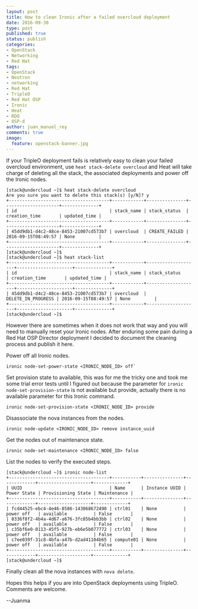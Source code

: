 ```yaml
---
layout: post
title: How to clean Ironic after a failed overcloud deployment
date: 2016-09-30
type: post
published: true
status: publish
categories:
- OpenStack
- Networking
- Red Hat
tags:
- OpenStack
- Neutron
- networking
- Red Hat
- TripleO
- Red Hat OSP
- Ironic
- Heat
- RDO
- OSP-d
author: juan_manuel_rey
comments: true
image:
  feature: openstack-banner.jpg
---
```


If your TripleO deployment fails is relatively easy to clean your failed overcloud environment, use `heat stack-delete overcloud` and Heat will take charge of deleting all the stack, the associated deployments and power off the Ironic nodes.

```
[stack@undercloud ~]$ heat stack-delete overcloud
Are you sure you want to delete this stack(s) [y/N]? y
+--------------------------------------+------------+---------------+---------------------+--------------+
| id                                   | stack_name | stack_status  | creation_time       | updated_time |
+--------------------------------------+------------+---------------+---------------------+--------------+
| 45dd9db1-d4c2-48ce-8453-21007cd573b7 | overcloud  | CREATE_FAILED | 2016-09-15T08:49:57 | None         |
+--------------------------------------+------------+---------------+---------------------+--------------+
[stack@undercloud ~]$
[stack@undercloud ~]$ heat stack-list
+--------------------------------------+------------+--------------------+---------------------+--------------+
| id                                   | stack_name | stack_status       | creation_time       | updated_time |
+--------------------------------------+------------+--------------------+---------------------+--------------+
| 45dd9db1-d4c2-48ce-8453-21007cd573b7 | overcloud  | DELETE_IN_PROGRESS | 2016-09-15T08:49:57 | None         |
+--------------------------------------+------------+--------------------+---------------------+--------------+
[stack@undercloud ~]$
```

However there are sometimes when it does not work that way and you will need to manually reset your Ironic nodes. After enduring some pain during a Red Hat OSP Director deployment I decided to document the cleaning process and publish it here.

Power off all Ironic nodes.

```
ironic node-set-power-state <IRONIC_NODE_ID> off`
```

Set provision state to available, this was for me the tricky one and took me some trial error tests until I figured out because the parameter for `ironic node-set-provision-state` is not available but provide, actually there is no available parameter for this Ironic command.

```
ironic node-set-provision-state <IRONIC_NODE_ID> provide
```

Disassociate the nova instances from the nodes.

```
ironic node-update <IRONIC_NODE_ID> remove instance_uuid
```

Get the nodes out of maintenance state.

```
ironic node-set-maintenance <IRONIC_NODE_ID> false
```

List the nodes to verify the executed steps.

```
[stack@undercloud ~]$ ironic node-list
+--------------------------------------+-----------+---------------+-------------+--------------------+-------------+
| UUID                                 | Name      | Instance UUID | Power State | Provisioning State | Maintenance |
+--------------------------------------+-----------+---------------+-------------+--------------------+-------------+
| fcd44525-ebc4-4e46-8586-143068672490 | ctrl01    | None          | power off   | available          | False       |
| 0336f8f2-4b4a-4d67-a676-3fc85b4bb3bb | ctrl02    | None          | power off   | available          | False       |
| c35bf6e0-0113-45f5-927b-eb6e5b077772 | ctrl03    | None          | power off   | available          | False       |
| c7ee039f-31c8-4bfa-a47b-d2ad41104b65 | compute01 | None          | power off   | available          | False       |
+--------------------------------------+-----------+---------------+-------------+--------------------+-------------+
[stack@undercloud ~]$
```

Finally clean all the nova instances with `nova delete`.

Hopes this helps if you are into OpenStack deployments using TripleO. Comments are welcome.

--Juanma
